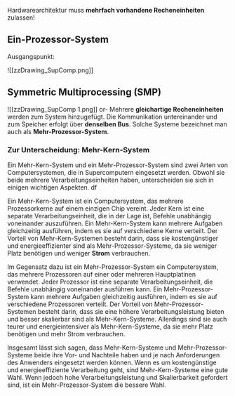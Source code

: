 
Hardwarearchitektur muss **mehrfach vorhandene Recheneinheiten** zulassen!

## Ein-Prozessor-System

Ausgangspunkt:

![[zzDrawing_SupComp.png]]



## Symmetric Multiprocessing (SMP)

![[zzDrawing_SupComp 1.png]]
or-
Mehrere **gleichartige Recheneinheiten** werden zum System hinzugefügt.
Die Kommunikation untereinander und zum Speicher erfolgt über **denselben Bus**.
Solche Systeme bezeichnet man auch als **Mehr-Prozessor-System**.

### Zur Unterscheidung: Mehr-Kern-System
Ein Mehr-Kern-System und ein Mehr-Prozessor-System sind zwei Arten von Computersystemen, die in Supercomputern eingesetzt werden. Obwohl sie beide mehrere Verarbeitungseinheiten haben, unterscheiden sie sich in einigen wichtigen Aspekten.  df

Ein Mehr-Kern-System ist ein Computersystem, das mehrere Prozessorkerne auf einem einzigen Chip vereint. Jeder Kern ist eine separate Verarbeitungseinheit, die in der Lage ist, Befehle unabhängig voneinander auszuführen. Ein Mehr-Kern-System kann mehrere Aufgaben gleichzeitig ausführen, indem es sie auf verschiedene Kerne verteilt. Der Vorteil von Mehr-Kern-Systemen besteht darin, dass sie kostengünstiger und energieeffizienter sind als Mehr-Prozessor-Systeme, da sie weniger Platz benötigen und weniger **Strom** verbrauchen.

Im Gegensatz dazu ist ein Mehr-Prozessor-System ein Computersystem, das mehrere Prozessoren auf einer oder mehreren Hauptplatinen verwendet. Jeder Prozessor ist eine separate Verarbeitungseinheit, die Befehle unabhängig voneinander ausführen kann. Ein Mehr-Prozessor-System kann mehrere Aufgaben gleichzeitig ausführen, indem es sie auf verschiedene Prozessoren verteilt. Der Vorteil von Mehr-Prozessor-Systemen besteht darin, dass sie eine höhere Verarbeitungsleistung bieten und besser skalierbar sind als Mehr-Kern-Systeme. Allerdings sind sie auch teurer und energieintensiver als Mehr-Kern-Systeme, da sie mehr Platz benötigen und mehr Strom verbrauchen.

Insgesamt lässt sich sagen, dass Mehr-Kern-Systeme und Mehr-Prozessor-Systeme beide ihre Vor- und Nachteile haben und je nach Anforderungen des Anwenders eingesetzt werden können. Wenn es um kostengünstige und energieeffiziente Verarbeitung geht, sind Mehr-Kern-Systeme eine gute Wahl. Wenn jedoch hohe Verarbeitungsleistung und Skalierbarkeit gefordert sind, ist ein Mehr-Prozessor-System die bessere Wahl.

